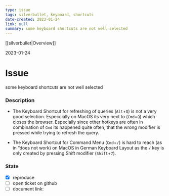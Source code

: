 ```yaml
---
type: issue
tags: silverbullet, keyboard, shortcuts
date-created: 2023-01-24
link: null
summary: some keyboard shortcuts are not well selected
---
```


[[silverbullet|Overview]]

2023-01-24

# Issue

some keyboard shortcuts are not well selected

### Description
* The Keyboard Shortcut for refreshing of queries (`Alt`+`Q`) is not a very good selection. Especcially on MacOS its very next to (`Cmd`+`Q`) which closes the browser. Especially since other hotkeys are often in combination of `Cmd` its happened quite often, that the wrong modifier is pressed while trying to refresh the query.
  
* The Keyboard Shortcut for Command Menu (`Cmd`+`/`) is hard to reach (as in “does not work) on MacOS in German Keyboard Layout as the `/` key is only created by pressing Shift modifier (`Shift`+`7`). 


### State
* [x] reproduce
* [ ] open ticket on github
* [ ] document link: 
